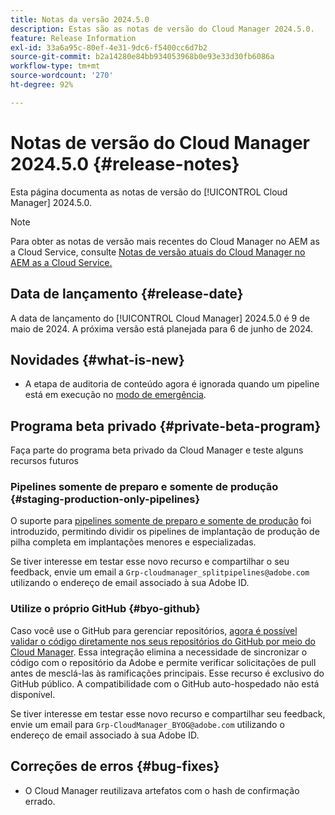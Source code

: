 ```yaml
---
title: Notas da versão 2024.5.0
description: Estas são as notas de versão do Cloud Manager 2024.5.0.
feature: Release Information
exl-id: 33a6a95c-80ef-4e31-9dc6-f5400cc6d7b2
source-git-commit: b2a14280e84bb934053968b0e93e33d30fb6086a
workflow-type: tm+mt
source-wordcount: '270'
ht-degree: 92%

---
```


# Notas de versão do Cloud Manager 2024.5.0 {#release-notes}

Esta página documenta as notas de versão do [!UICONTROL Cloud Manager] 2024.5.0.

>[!NOTE]
>
>Para obter as notas de versão mais recentes do Cloud Manager no AEM as a Cloud Service, consulte [Notas de versão atuais do Cloud Manager no AEM as a Cloud Service.](https://experienceleague.adobe.com/pt-br/docs/experience-manager-cloud-service/content/release-notes/cloud-manager/current)

## Data de lançamento {#release-date}

A data de lançamento do [!UICONTROL Cloud Manager] 2024.5.0 é 9 de maio de 2024. A próxima versão está planejada para 6 de junho de 2024.

## Novidades {#what-is-new}

* A etapa de auditoria de conteúdo agora é ignorada quando um pipeline está em execução no [modo de emergência](/help/using/code-deployment.md#emergency-pipeline).

## Programa beta privado {#private-beta-program}

Faça parte do programa beta privado da Cloud Manager e teste alguns recursos futuros

### Pipelines somente de preparo e somente de produção {#staging-production-only-pipelines}

O suporte para [pipelines somente de preparo e somente de produção](/help/using/stage-prod-only.md) foi introduzido, permitindo dividir os pipelines de implantação de produção de pilha completa em implantações menores e especializadas.

Se tiver interesse em testar esse novo recurso e compartilhar o seu feedback, envie um email a `Grp-cloudmanager_splitpipelines@adobe.com` utilizando o endereço de email associado à sua Adobe ID.

### Utilize o próprio GitHub {#byo-github}

Caso você use o GitHub para gerenciar repositórios, [agora é possível validar o código diretamente nos seus repositórios do GitHub por meio do Cloud Manager](/help/managing-code/private-repositories.md). Essa integração elimina a necessidade de sincronizar o código com o repositório da Adobe e permite verificar solicitações de pull antes de mesclá-las às ramificações principais. Esse recurso é exclusivo do GitHub público. A compatibilidade com o GitHub auto-hospedado não está disponível.

Se tiver interesse em testar esse novo recurso e compartilhar seu feedback, envie um email para `Grp-CloudManager_BYOG@adobe.com` utilizando o endereço de email associado à sua Adobe ID.

## Correções de erros {#bug-fixes}

* O Cloud Manager reutilizava artefatos com o hash de confirmação errado.
